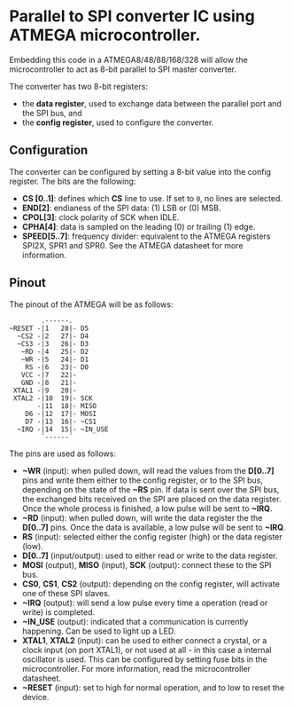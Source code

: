 # Parallel to SPI converter IC using ATMEGA microcontroller.

Embedding this code in a ATMEGA8/48/88/168/328 will allow the microcontroller to act as 8-bit parallel to SPI master converter.

The converter has two 8-bit registers:

* the **data register**, used to exchange data between the parallel port and the SPI bus, and
* the **config register**, used to configure the converter.

## Configuration

The converter can be configured by setting a 8-bit value into the config register. The bits are the following:

* **CS [0..1]**: defines which **CS** line to use. If set to `0`, no lines are selected.
* **END[2]**: endianess of the SPI data: (1) LSB or (0) MSB.
* **CPOL[3]**: clock polarity of SCK when IDLE.
* **CPHA[4]**: data is sampled on the leading (0) or trailing (1) edge.
* **SPEED[5..7]**: frequency divider: equivalent to the ATMEGA registers SPI2X, SPR1 and SPR0. See the ATMEGA datasheet for more information.

## Pinout

The pinout of the ATMEGA will be as follows:

```
        .------.
~RESET -|1   28|- D5
  ~CS2 -|2   27|- D4
  ~CS3 -|3   26|- D3
   ~RD -|4   25|- D2
   ~WR -|5   24|- D1
    RS -|6   23|- D0
   VCC -|7   22|- 
   GND -|8   21|- 
 XTAL1 -|9   20|- 
 XTAL2 -|10  19|- SCK
       -|11  18|- MISO
    D6 -|12  17|- MOSI
    D7 -|13  16|- ~CS1
  ~IRQ -|14  15|- ~IN_USE
        `------´
```

The pins are used as follows:

* **~WR** (input): when pulled down, will read the values from the **D[0..7]** pins and write them either to the config register, or to the SPI bus, depending on the state of the **~RS** pin. If data is sent over the SPI bus, the exchanged bits received on the SPI are placed on the data register. Once the whole process is finished, a low pulse will be sent to **~IRQ**.
* **~RD** (input): when pulled down, will write the data register the the **D[0..7]** pins. Once the data is available, a low pulse will be sent to **~IRQ**.
* **RS** (input): selected either the config register (high) or the data register (low).
* **D[0..7]** (input/output): used to either read or write to the data register.
* **MOSI** (output), **MISO** (input), **SCK** (output): connect these to the SPI bus.
* **CS0**, **CS1**, **CS2** (output): depending on the config register, will activate one of these SPI slaves.
* **~IRQ** (output): will send a low pulse every time a operation (read or write) is completed.
* **~IN_USE** (output): indicated that a communication is currently happening. Can be used to light up a LED.
* **XTAL1**, **XTAL2** (input): can be used to either connect a crystal, or a clock input (on port XTAL1), or not used at all - in this case a internal oscillator is used. This can be configured by setting fuse bits in the microcontroller. For more information, read the microcontroller datasheet.
* **~RESET** (input): set to high for normal operation, and to low to reset the device.
